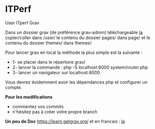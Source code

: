 # ITPerf
User ITperf Grav

Dans un dossier grav (de préférence grav-admin) téléchargeable [la](https://getgrav.org/download/core/grav-admin/1.5.1)
copier/coller dans /user/ le contenu du dossier pages/ dans page/ et le contenu du dossier themes/ dans themes/ 

Pour lancer grav en local la méthode la plus simple est la suivante : 
* 1- se placer dans le répertoire grav/
* 2- lancer la commande : php -S localhost:8000 system/router.php
* 3- lancer un navigateur sur localhost:8000

Vous devrez évidemment avoir les dépendances php et configurer un compte.

**Pour les modifications**
- commentez vos commits
- n'hésitez pas à créer votre propre branch

**Un peu de Doc**
https://learn.getgrav.org/
et en francais : [la](https://www.en-toutes-lettres.fr/services-web/joomla-news/46-joomla-tutorial/tutoriels-grav/110-tuto-grav-creation-d-une-page-modulaire-modular-page)
